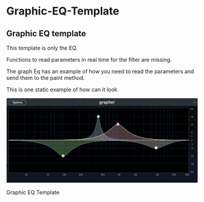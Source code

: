 # Graphic-EQ-Template
 
 ## Graphic EQ template
 
 This template is only the EQ.
 
 Functions to read parameters in real time for the filter are missing.
 
 The graph Eq has an example of how you need to read the parameters and send them to the paint method.
 
 This is one static example of how can it look
 
 ![](SampleImage/sampleImage.png)

Graphic EQ Template
